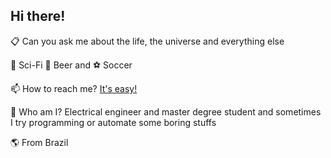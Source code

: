 ## Hi there!

📋 Can you ask me about the life, the universe and everything else

🚀 Sci-Fi 🍺 Beer and ⚽ Soccer

📫 How to reach me? [It's easy!](https://www.linkedin.com/in/guilherme-piloto-castanheira-b96716170/)

🥶 Who am I? Electrical engineer and master degree student and sometimes I try programming or automate some boring stuffs

🌎 From Brazil
